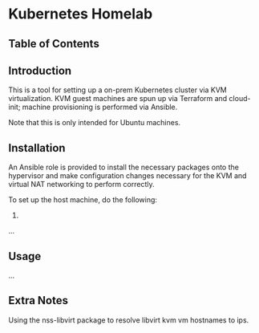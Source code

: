 # Kubernetes Homelab

## Table of Contents

## Introduction

This is a tool for setting up a on-prem Kubernetes cluster via KVM virtualization. KVM guest machines are spun up via Terraform and cloud-init; machine provisioning is performed via Ansible.

Note that this is only intended for Ubuntu machines.

## Installation

An Ansible role is provided to install the necessary packages onto the hypervisor and make configuration changes necessary for the KVM and virtual NAT networking to perform correctly.

To set up the host machine, do the following:

1.
...

## Usage

...

## Extra Notes

Using the nss-libvirt package to resolve libvirt kvm vm hostnames to ips.
